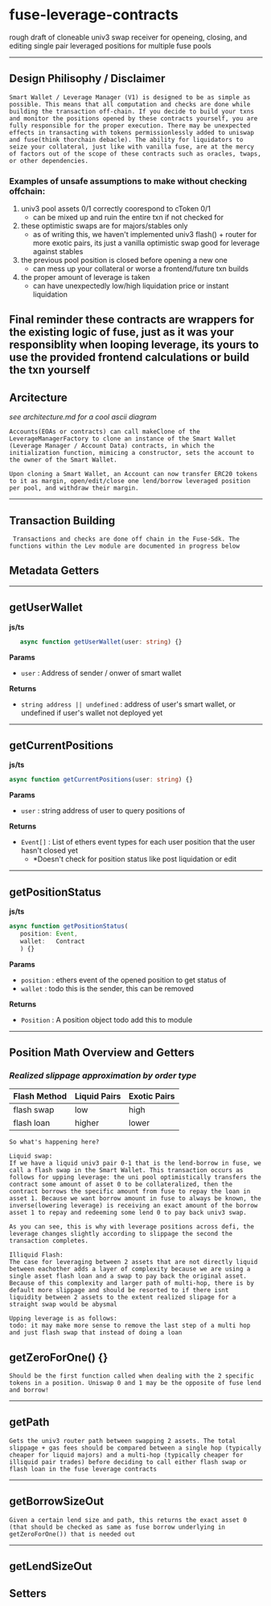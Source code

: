 # fuse-leverage-contracts
rough draft of cloneable univ3 swap receiver for openeing, closing, and editing single pair leveraged positions for multiple fuse pools



--- 
## Design Philisophy / Disclaimer 
`Smart Wallet / Leverage Manager (V1) is designed to be as simple as possible. This means that all computation and checks are done while building the transaction off-chain. If you decide to build your txns and monitor the positions opened by these contracts yourself, you are fully responsible for the proper execution. There may be unexpected effects in transacting with tokens permissionlessly added to uniswap and fuse(think thorchain debacle). The ability for liquidators to seize your collateral, just like with vanilla fuse, are at the mercy of factors out of the scope of these contracts such as oracles, twaps, or other dependencies.`

### Examples of unsafe assumptions to make without checking offchain:
1) univ3 pool assets 0/1 correctly coorespond to cToken 0/1
   - can be mixed up and ruin the entire txn if not checked for
2) these optimistic swaps are for majors/stables only
   - as of writing this, we haven't implemented univ3 flash() + router for more exotic pairs, its just a vanilla optimistic swap good for leverage against stables 
3) the previous pool position is closed before opening a new one
   - can mess up your collateral or worse a frontend/future txn builds
4) the proper amount of leverage is taken 
   - can have unexpectedly low/high liquidation price or instant liquidation

Final reminder these contracts are wrappers for the existing logic of fuse, just as it was your responsiblity when looping leverage, its yours to use the provided frontend calculations or build the txn yourself
---
## Arcitecture
*see architecture.md for a cool ascii diagram*

`Accounts(EOAs or contracts) can call makeClone of the LeverageManagerFactory to clone an instance of the Smart Wallet (Leverage Manager / Account Data) contracts, in which the initialization function, mimicing a constructor, sets the account to the owner of the Smart Wallet.`

`Upon cloning a Smart Wallet, an Account can now transfer ERC20 tokens to it as margin, open/edit/close one lend/borrow leveraged position per pool, and withdraw their margin.`

---
## Transaction Building 
` Transactions and checks are done off chain in the Fuse-Sdk. The functions within the Lev module are documented in progress below`
## Metadata Getters 
---
## getUserWallet
**js/ts**
~~~typescript
   async function getUserWallet(user: string) {}
~~~
**Params**
- `user` : Address of sender / onwer of smart wallet
  
**Returns**
- `string address || undefined` : address of user's smart wallet, or undefined if user's wallet not deployed yet
  
---

## getCurrentPositions
**js/ts**
~~~typescript
async function getCurrentPositions(user: string) {}
~~~
**Params**
- `user` : string address of user to query positions of
   
**Returns**
- `Event[]` : List of ethers event types for each user position that the user hasn't closed yet 
  - *Doesn't check for position status like post liquidation or edit

---
## getPositionStatus
**js/ts**
~~~typescript 
async function getPositionStatus(
   position: Event, 
   wallet:   Contract
   ) {}
~~~
**Params**
- `position` : ethers event of the opened position to get status of
- `wallet` : todo this is the sender, this can be removed
  
**Returns**
- `Position` : A position object todo add this to module
---
## Position Math Overview and Getters 
### *Realized slippage approximation by order type*
|Flash Method|Liquid Pairs| Exotic Pairs |
|---|---|--|
|flash swap|low|high|
|flash loan|higher|lower|

```
So what's happening here? 

Liquid swap:
If we have a liquid univ3 pair 0-1 that is the lend-borrow in fuse, we call a flash swap in the Smart Wallet. This transaction occurs as follows for upping leverage: the uni pool optimistically transfers the contract some amount of asset 0 to be collateralized, then the contract borrows the specific amount from fuse to repay the loan in asset 1. Because we want borrow amount in fuse to always be known, the inverse(lowering leverage) is receiving an exact amount of the borrow asset 1 to repay and redeeming some lend 0 to pay back univ3 swap.

As you can see, this is why with leverage positions across defi, the leverage changes slightly according to slippage the second the transaction completes.

Illiquid Flash:
The case for leveraging between 2 assets that are not directly liquid between eachother adds a layer of complexity because we are using a single asset flash loan and a swap to pay back the original asset. Because of this complexity and larger path of multi-hop, there is by default more slippage and should be resorted to if there isnt liquidity between 2 assets to the extent realized slipage for a straight swap would be abysmal

Upping leverage is as follows: 
todo: it may make more sense to remove the last step of a multi hop and just flash swap that instead of doing a loan
 ```
## getZeroForOne() {}
`Should be the first function called when dealing with the 2 specific tokens in a position. Uniswap 0 and 1 may be the opposite of fuse lend and borrow!`

--- 
## getPath
`Gets the univ3 router path between swapping 2 assets. The total slippage + gas fees should be compared between a single hop (typically cheaper for liquid majors) and a multi-hop (typically cheaper for illiquid pair trades) before deciding to call either flash swap or flash loan in the fuse leverage contracts`


---

## getBorrowSizeOut
`Given a certain lend size and path, this returns the exact asset 0 (that should be checked as same as fuse borrow underlying in getZeroForOne()) that is needed out `

---
## getLendSizeOut


## Setters 







